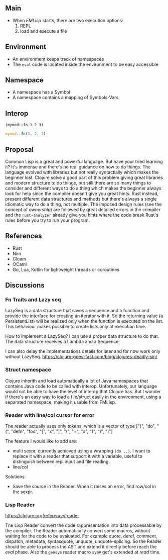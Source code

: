 ## Main

- When _FMLisp_ starts, there are two execution options:
  1. REPL
  2. load and execute a file

## Environment

- An environment keeps track of namespaces
- The `eval` code is located inside the environment to be easy accessible

## Namespace

- A namespace has a Symbol
- A namespace contains a mapping of Symbols-Vars

## Interop

```
(mymod::fn 1 2 3)
```

```rust
mymod::fn(1, 2, 3)
```

## Proposal

Common Lisp is a great and powerful language. But have your tried learning it? It's immense and there's no real guidance on how to do things. The language evolved with libraries but not really syntactially which makes the beginner lost.
Clojure solve a good part of this problem giving great libraries and modern structure to do things, but still there are so many things to consider and different ways to do a thing which makes the beginner always look for help since the compiler doesn't give you great hints.
Rust instead, present different data structures and methods but there's always a single idiomatic way to do a thing, not multiple. The imposed design rules (see the concept of _ownership_) are followed by great detailed errors in the compiler and the `rust-analyzer` already give you hints where the code break Rust's rules before you try to run your program.

## References

- Rust
- Nim
- Gleam
- OCaml
- Go, Lua, Kotlin for lightweight threads or coroutines

## Discussions

### Fn Traits and Lazy seq

LazySeq is a data structure that saves a sequence and a function and provide the interface for creating an iterator with it. So the returning value (a PersistentList) will be realized only when the function is executed on the list. This behaviour makes possible to create lists only at execution time.

How to implement a LazySeq? I can use a proper data structure to do that. The data structure receives a Lambda and a Sequence.

I can also delay the implementations details for later and for now work only without LazySeq.
https://clojure-goes-fast.com/blog/clojures-deadly-sin/

### Struct namespace

Clojure inherith and load automatically a lot of Java namespaces that contains Java code to be called with interop. Unfortunately, our language would not be able to have the level of interop that Clojure has. But I wonder if there's an easy way to load a file/struct easily in the environment, using a separated namespace, making it usable from FMLisp.

### Reader with line/col cursor for error

The reader actually uses only tokens, which is a vector of type
["(", "do", "(", "defn", "foo", "[", "x", "]", "(", "+", "x", "1", ")", ")"]

The feature I would like to add are:

- multi sexpr, currently achieved using a wrapping `(do ..)`. I want to replace it with a reader that support it with a variable, useful to distinguish between repl input and file reading.
- line/col

Solutions:

- Save the source in the Reader. When it raises an error, find row/col in the sexpr.

### Lisp Reader

https://clojure.org/reference/reader

The Lisp Reader convert the code rappresentation into data processable by the compiler.
The Reader automatically convert some macros, without waiting for the code to be evaluated. For example quote, deref, comment, dispatch, metadata, syntaxquote, unquote, unquote-splicing.
So the Reader should be able to process the AST and extend it directly before reach the _eval_ phase.
Also the `gensym` reader macro `sym#` get's extended at _read_ time.
